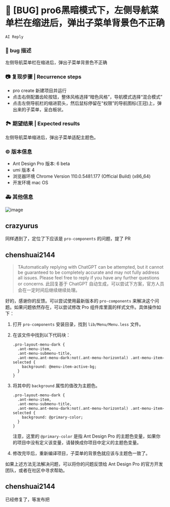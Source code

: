 # 🐛 [BUG] pro6黑暗模式下，左侧导航菜单栏在缩进后，弹出子菜单背景色不正确

`AI Reply`

### 🐛 bug 描述

左侧导航菜单栏在缩进后，弹出子菜单背景色不正确

### 📷 复现步骤 | Recurrence steps

- pro create 新建项目并运行
- 点击右侧配置齿轮按钮，整体风格选择“暗色风格”，导航模式选择“混合模式”
- 点击左侧导航栏的缩进箭头，然后鼠标停留在“权限”的导航图标(王冠)上，弹出来的子菜单，呈白板状。

### 🏞 期望结果 | Expected results

左侧导航菜单缩进后，弹出子菜单适配主题色。

### © 版本信息

- Ant Design Pro 版本: 6 beta
- umi 版本 4
- 浏览器环境 Chrome Version 110.0.5481.177 (Official Build) (x86_64)
- 开发环境 mac OS

### 🚑 其他信息

![image](https://user-images.githubusercontent.com/25092870/223029722-eaf4aa13-9ef8-46f5-94ee-0010c3fbd56c.png)

## crazyurus

同样遇到了，定位了下应该是 `pro-components` 的问题，提了 PR

## chenshuai2144

> TAutomatically replying with ChatGPT can be attempted, but it cannot be guaranteed to be completely accurate and may not fully address all issues. Please feel free to reply if you have any further questions or concerns.
> 此回复基于 ChatGPT 自动生成，可以尝试下方案，官方人员会在一定时间后继续继续处理。

好的，感谢你的反馈。可以尝试使用最新版本的 `pro-components` 来解决这个问题。如果问题依然存在，可以尝试修改 Pro 组件库里面的样式文件。具体操作如下：

1. 打开 `pro-components` 安装目录，找到 `lib/Menu/Menu.less` 文件。

2. 在该文件中找到以下代码块：

   ```
   .pro-layout-menu-dark {
     .ant-menu-item,
     .ant-menu-submenu-title,
     .ant-menu.ant-menu-dark:not(.ant-menu-horizontal) .ant-menu-item-selected {
       background: @menu-item-active-bg;
     }
   }
   ```

3. 将其中的 `background` 属性的值改为主题色。

   ```
   .pro-layout-menu-dark {
     .ant-menu-item,
     .ant-menu-submenu-title,
     .ant-menu.ant-menu-dark:not(.ant-menu-horizontal) .ant-menu-item-selected {
       background: @primary-color;
     }
   }
   ```

   注意，这里的 `@primary-color` 是指 Ant Design Pro 的主题色变量，如果你的项目中没有定义该变量，请替换成你项目中定义的主题色变量。

4. 修改完毕后，重新编译项目，子菜单的背景色就应该与主题色一致了。

如果上述方法无法解决问题，可以将你的问题反馈给 Ant Design Pro 的官方开发团队，或者在社区中寻求帮助。

## chenshuai2144

已经修复了，等发布把
